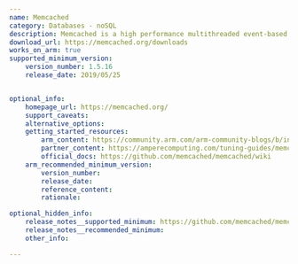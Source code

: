```yaml
---
name: Memcached
category: Databases - noSQL
description: Memcached is a high performance multithreaded event-based key/value cache store intended to be used in a distributed system.
download_url: https://memcached.org/downloads
works_on_arm: true
supported_minimum_version:
    version_number: 1.5.16
    release_date: 2019/05/25


optional_info:
    homepage_url: https://memcached.org/
    support_caveats:
    alternative_options:
    getting_started_resources:
        arm_content: https://community.arm.com/arm-community-blogs/b/infrastructure-solutions-blog/posts/memcached-benchmarking-aws-graviton2-50-p-p-gains
        partner_content: https://amperecomputing.com/tuning-guides/memcached-tuning-guide
        official_docs: https://github.com/memcached/memcached/wiki
    arm_recommended_minimum_version:
        version_number:
        release_date:
        reference_content:
        rationale:

optional_hidden_info:
    release_notes__supported_minimum: https://github.com/memcached/memcached/wiki/ReleaseNotes145#fixes
    release_notes__recommended_minimum:
    other_info:

---
```


